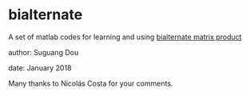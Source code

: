 # bialternate
A set of matlab codes for learning and using [bialternate matrix product](http://www.staff.science.uu.nl/~kouzn101/NBA/Bialt.pdf)

author: Suguang Dou

date: January 2018

Many thanks to Nicolás Costa for your comments.
